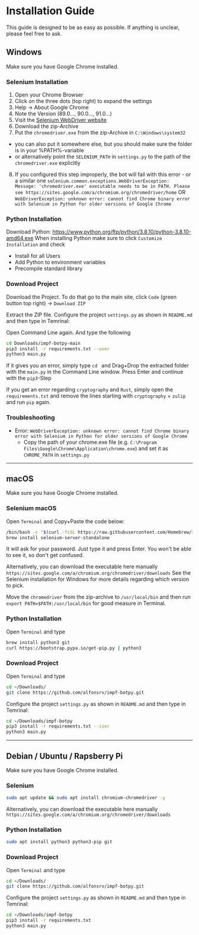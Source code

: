 # Installation Guide

This guide is designed to be as easy as possible. If anything is unclear, please feel free to ask.

## Windows

Make sure you have Google Chrome installed.

### Selenium Installation

1. Open your Chrome Browser 
2. Click on the three dots (top right) to expand the settings
3. Help -> About Google Chrome
4. Note the Version (89.0..., 90.0..., 91.0...)
5. Visit the [Selenium WebDriver website](https://sites.google.com/a/chromium.org/chromedriver/downloads)
6. Download the zip-Archive
7. Put the `chromedriver.exe` from the zip-Archive in `C:\Windows\system32`
  * you can also put it somewhere else, but you should make sure the folder is in your %PATH%-variable
  * or alternatively point the `SELENIUM_PATH` in `settings.py` to the path of the `chromedriver.exe` explicitly
8. If you configured this step improperly, the bot will fail with this error - or a similar one
   `selenium.common.exceptions.WebDriverException: Message: 'chromedriver.exe' executable needs to be in PATH. Please see https://sites.google.com/a/chromium.org/chromedriver/home`
   OR `WebDriverException: unknown error: cannot find Chrome binary error with Selenium in Python for older versions of Google Chrome`

### Python Installation

Download Python: https://www.python.org/ftp/python/3.8.10/python-3.8.10-amd64.exe
When installing Python make sure to click `Customize Installation` and check
* Install for all Users
* Add Python to environment variables
* Precompile standard library

### Download Project

Download the Project. To do that go to the main site, click `Code` (green button top right) -> `Download ZIP`

Extract the ZIP file. Configure the project `settings.py` as shown in `README.md` and then type in Temrinal:

Open Command Line again. And type the following

```bash
cd Downloads/impf-botpy-main
pip3 install -r requirements.txt --user
python3 main.py
```

If it gives you an error, simply type `cd ` and Drag+Drop the extracted folder with the `main.py` in the Command Line window.
Press Enter and continue with the `pip3`-Step

If you get an error regarding `cryptography` and `Rust`, simply open the `requirements.txt` and remove the lines 
starting with `cryptography` + `zulip` and run `pip` again.

### Troubleshooting

* Error: `WebDriverException: unknown error: cannot find Chrome binary error with Selenium in Python for older versions of Google Chrome`
  * Copy the path of your chrome.exe file (e.g. `C:\Program Files\Google\Chrome\Application\chrome.exe`) and set it as `CHROME_PATH` in `settings.py`

----

## macOS

Make sure you have Google Chrome installed.

### Selenium macOS

Open `Terminal` and Copy+Paste the code below:

```bash
/bin/bash -c "$(curl -fsSL https://raw.githubusercontent.com/Homebrew/install/HEAD/install.sh)"
brew install selenium-server-standalone
```

It will ask for your password. Just type it and press Enter. You won't be able to see it, so don't get confused.

Alternatively, you can download the executable here manually `https://sites.google.com/a/chromium.org/chromedriver/downloads`
See the Selenium installation for Windows for more details regarding which version to pick.

Move the `chromedriver` from the zip-archive to `/usr/local/bin` and then run `export PATH=$PATH:/usr/local/bin` for
good measure in Terminal.

### Python Installation

Open `Terminal` and type

```bash
brew install python3 git
curl https://bootstrap.pypa.io/get-pip.py | python3
```

### Download Project

Open `Terminal` and type

```bash
cd ~/Downloads/
git clone https://github.com/alfonsrv/impf-botpy.git
```

Configure the project `settings.py` as shown in `README.md` and then type in Temrinal:

```bash
cd ~/Downloads/impf-botpy
pip3 install -r requirements.txt --iser
python3 main.py
```


---

## Debian / Ubuntu / Rapsberry Pi

Make sure you have Google Chrome installed.

### Selenium

```bash
sudo apt update && sudo apt install chromium-chromedriver -y
```

Alternatively, you can download the executable here manually `https://sites.google.com/a/chromium.org/chromedriver/downloads`

### Python Installation

```bash
sudo apt install python3 python3-pip git
```

### Download Project

Open `Terminal` and type

```bash
cd ~/Downloads/
git clone https://github.com/alfonsrv/impf-botpy.git
```

Configure the project `settings.py` as shown in `README.md` and then type in Temrinal:

```bash
cd ~/Downloads/impf-botpy
pip3 install -r requirements.txt
python3 main.py
```